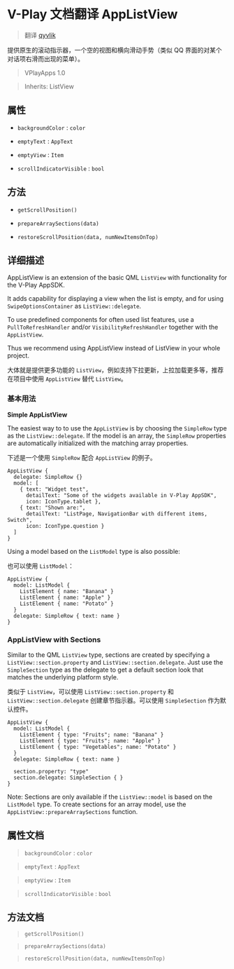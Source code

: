 # V-Play 文档翻译 AppListView

> 翻译 [qyvlik](http://blog.qyvlik.space)

提供原生的滚动指示器，一个空的视图和横向滑动手势（类似 QQ 界面的对某个对话项右滑而出现的菜单）。

> VPlayApps 1.0

> Inherits: ListView

## 属性

+ `backgroundColor` : `color`

+ `emptyText` : `AppText`

+ `emptyView` : `Item`

+ `scrollIndicatorVisible` : `bool`

## 方法

+ `getScrollPosition()`

+ `prepareArraySections(data)`

+ `restoreScrollPosition(data, numNewItemsOnTop)`

## 详细描述

AppListView is an extension of the basic QML `ListView` with functionality for the V-Play AppSDK.

It adds capability for displaying a view when the list is empty, and for using `SwipeOptionsContainer` as `ListView::delegate`.

To use predefined components for often used list features, use a `PullToRefreshHandler` and/or `VisibilityRefreshHandler` together with the `AppListView`.

Thus we recommend using AppListView instead of ListView in your whole project.

大体就是提供更多功能的 `ListView`，例如支持下拉更新，上拉加载更多等，推荐在项目中使用 `AppListView` 替代 `ListView`。

### 基本用法

**Simple AppListView**

The easiest way to to use the `AppListView` is by choosing the `SimpleRow` type as the `ListView::delegate`. If the model is an array, the `SimpleRow` properties are automatically initialized with the matching array properties.

下述是一个使用 `SimpleRow` 配合 `AppListView` 的例子。

```
AppListView {
  delegate: SimpleRow {}
  model: [
    { text: "Widget test",
      detailText: "Some of the widgets available in V-Play AppSDK",
      icon: IconType.tablet },
    { text: "Shown are:",
      detailText: "ListPage, NavigationBar with different items, Switch",
      icon: IconType.question }
  ]
}
```

Using a model based on the `ListModel` type is also possible:

也可以使用 `ListModel`：

```
AppListView {
  model: ListModel {
    ListElement { name: "Banana" }
    ListElement { name: "Apple" }
    ListElement { name: "Potato" }
  }
  delegate: SimpleRow { text: name }
}
```

### AppListView with Sections

Similar to the QML `ListView` type, sections are created by specifying a `ListView::section.property` and `ListView::section.delegate`. Just use the `SimpleSection` type as the delegate to get a default section look that matches the underlying platform style.

类似于 `ListView`，可以使用 `ListView::section.property` 和 `ListView::section.delegate` 创建章节指示器。可以使用 `SimpleSection` 作为默认控件。

```
AppListView {
  model: ListModel {
    ListElement { type: "Fruits"; name: "Banana" }
    ListElement { type: "Fruits"; name: "Apple" }
    ListElement { type: "Vegetables"; name: "Potato" }
  }
  delegate: SimpleRow { text: name }

  section.property: "type"
  section.delegate: SimpleSection { }
}
```

Note: Sections are only available if the `ListView::model` is based on the `ListModel` type. To create sections for an array model, use the `AppListView::prepareArraySections` function.

## 属性文档

> `backgroundColor` : `color`

> `emptyText` : `AppText`

> `emptyView` : `Item`

> `scrollIndicatorVisible` : `bool`

## 方法文档

> `getScrollPosition()`

> `prepareArraySections(data)`

> `restoreScrollPosition(data, numNewItemsOnTop)`

